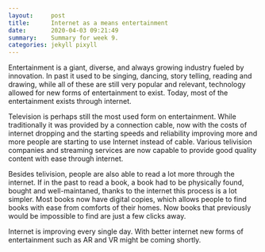 ```yaml
---
layout:     post
title:      Internet as a means entertainment
date:       2020-04-03 09:21:49
summary:    Summary for week 9.
categories: jekyll pixyll
---
```


Entertainment is a giant, diverse, and always growing industry fueled by innovation. 
In past it used to be singing, dancing, story telling, reading and drawing, while all of these are still very popular and relevant, technology allowed for new forms of entertainment to exist. 
Today, most of the entertainment exists through internet.

Television is perhaps still the most used form on entertainment. 
While traditionally it was provided by a connection cable, now with the costs of internet dropping and the starting speeds and reliability improving more and more people are starting to use Internet instead of cable. 
Various telivision companies and streaming services are now capable to provide good quality content with ease through internet. 

Besides telivision, people are also able to read a lot more through the internet. 
If in the past to read a book, a book had to be physically found, bought and well-maintaned, thanks to the internet this process is a lot simpler. 
Most books now have digital copies, which allows people to find books with ease from comforts of their homes. 
Now books that previously would be impossible to find are just a few clicks away.

Internet is improving every single day.
With better internet new forms of entertainment such as AR and VR might be coming shortly.